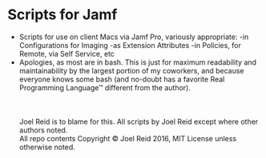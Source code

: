 # Scripts for Jamf

- Scripts for use on client Macs via Jamf Pro, variously appropriate:
    -in Configurations for Imaging
    -as Extension Attributes
    -in Policies, for Remote, via Self Service, etc
- Apologies, as most are in bash. This is just for maximum readability and maintainability by the largest portion of my coworkers, and because everyone knows some bash (and no-doubt has a favorite Real Programming Language™ different from the author).
&nbsp;  
&nbsp;  
&nbsp;  
&nbsp;  
Joel Reid is to blame for this. All scripts by Joel Reid except where other authors noted.  
All repo contents Copyright © Joel Reid 2016, MIT License unless otherwise noted.

